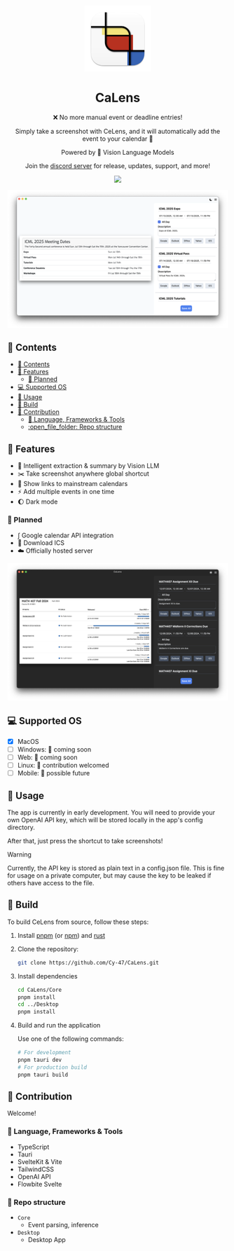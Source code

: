 <div align="center">
 <img src="./Desktop/src-tauri/icons/appicon.png" width=30%>
 <h1>CaLens</h1>

:x: No more manual event or deadline entries!

Simply take a screenshot with CeLens, and it will automatically add the event to your calendar :rocket:

Powered by :eyes: Vision Language Models

Join the [discord server](https://discord.gg/VUW9EX8k) for release, updates, support, and more!

[![](https://dcbadge.limes.pink/api/server/VUW9EX8k)](https://discord.gg/VUW9EX8k)

</div>

![CeLens Screenshot](./screenshots/0.1.2/icml_light.png)

## :paperclip: Contents

- [:paperclip: Contents](#paperclip-contents)
- [:rocket: Features](#rocket-features)
  - [:dart: Planned](#dart-planned)
- [:computer: Supported OS](#computer-supported-os)
- [:cake: Usage](#cake-usage)
- [:hammer: Build](#hammer-build)
- [:art: Contribution](#art-contribution)
  - [:book: Language, Frameworks \& Tools](#book-language-frameworks--tools)
  - [:open\_file\_folder: Repo structure](#open_file_folder-repo-structure)

## :rocket: Features

- :crystal_ball: Intelligent extraction & summary by Vision LLM
- :scissors: Take screenshot anywhere global shortcut
- :link: Show links to mainstream calendars
- :zap: Add multiple events in one time
- :moon: Dark mode

### :dart: Planned

- $\int$ Google calendar API integration
- :floppy_disk: Download ICS
- :cloud: Officially hosted server

![CeLens Screenshot](./screenshots/0.1.2/gradescope_dark.png)

## :computer: Supported OS

- [x] MacOS
- [ ] Windows: :eyes: coming soon
- [ ] Web: :eyes: coming soon
- [ ] Linux: :penguin: contribution welcomed
- [ ] Mobile: :full_moon_with_face: possible future

## :cake: Usage

The app is currently in early development. You will need to provide your own OpenAI API key, which will be stored locally in the app's config directory.

After that, just press the shortcut to take screenshots!

> [!WARNING]
> Currently, the API key is stored as plain text in a config.json file.
> This is fine for usage on a private computer, but may cause the key to be leaked if others have access to the file.

## :hammer: Build

To build CeLens from source, follow these steps:

1. Install [pnpm](https://pnpm.io/installation) (or [npm](https://docs.npmjs.com/downloading-and-installing-node-js-and-npm)) and [rust](https://www.rust-lang.org/tools/install)
2. Clone the repository:
   ```sh
   git clone https://github.com/Cy-47/CaLens.git
   ```
3. Install dependencies
   ```sh
   cd CaLens/Core
   pnpm install
   cd ../Desktop
   pnpm install
   ```
4. Build and run the application

   Use one of the following commands:

   ```sh
   # For development
   pnpm tauri dev
   # For production build
   pnpm tauri build
   ```

## :art: Contribution

Welcome!

### :book: Language, Frameworks & Tools

- TypeScript
- Tauri
- SvelteKit & Vite
- TailwindCSS
- OpenAI API
- Flowbite Svelte

### :open_file_folder: Repo structure

- `Core`
  - Event parsing, inference
- `Desktop`
  - Desktop App
